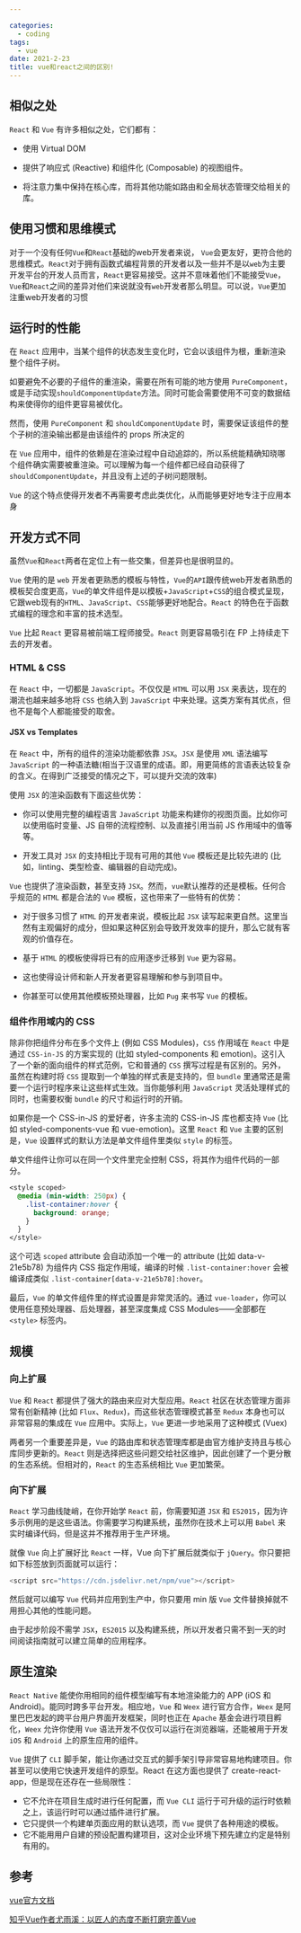 ```yaml
---

categories:
  - coding
tags:
  - vue
date: 2021-2-23
title: vue和react之间的区别!
---
```


## 相似之处

`React` 和 `Vue` 有许多相似之处，它们都有：

- 使用 Virtual DOM

- 提供了响应式 (Reactive) 和组件化 (Composable) 的视图组件。

- 将注意力集中保持在核心库，而将其他功能如路由和全局状态管理交给相关的库。


## 使用习惯和思维模式

对于一个没有任何`Vue`和`React`基础的web开发者来说， `Vue`会更友好，更符合他的思维模式。`React`对于拥有函数式编程背景的开发者以及一些并不是以`web`为主要开发平台的开发人员而言，`React`更容易接受。这并不意味着他们不能接受`Vue`，`Vue`和`React`之间的差异对他们来说就没有`web`开发者那么明显。可以说，`Vue`更加注重web开发者的习惯

## 运行时的性能

在 `React` 应用中，当某个组件的状态发生变化时，它会以该组件为根，重新渲染整个组件子树。

如要避免不必要的子组件的重渲染，需要在所有可能的地方使用 `PureComponent`，或是手动实现`shouldComponentUpdate`方法。同时可能会需要使用不可变的数据结构来使得你的组件更容易被优化。

然而，使用 `PureComponent` 和 `shouldComponentUpdate` 时，需要保证该组件的整个子树的渲染输出都是由该组件的 props 所决定的

在 `Vue` 应用中，组件的依赖是在渲染过程中自动追踪的，所以系统能精确知晓哪个组件确实需要被重渲染。可以理解为每一个组件都已经自动获得了 `shouldComponentUpdate`，并且没有上述的子树问题限制。

`Vue` 的这个特点使得开发者不再需要考虑此类优化，从而能够更好地专注于应用本身

## 开发方式不同

虽然`Vue`和`React`两者在定位上有一些交集，但差异也是很明显的。

`Vue` 使用的是 `web` 开发者更熟悉的模板与特性，`Vue`的`API`跟传统web开发者熟悉的模板契合度更高，`Vue`的单文件组件是以模板+`JavaScript`+`CSS`的组合模式呈现，它跟web现有的`HTML`、`JavaScript`、`CSS`能够更好地配合。`React` 的特色在于函数式编程的理念和丰富的技术选型。

`Vue` 比起 `React` 更容易被前端工程师接受。`React` 则更容易吸引在 FP 上持续走下去的开发者。

### HTML & CSS

在 `React` 中，一切都是 `JavaScript`。不仅仅是 `HTML` 可以用 `JSX` 来表达，现在的潮流也越来越多地将 `CSS` 也纳入到 `JavaScript` 中来处理。这类方案有其优点，但也不是每个人都能接受的取舍。

#### JSX vs Templates

在 `React` 中，所有的组件的渲染功能都依靠 `JSX`。`JSX` 是使用 `XML` 语法编写 `JavaScript` 的一种语法糖(相当于汉语里的成语。即，用更简练的言语表达较复杂的含义。在得到广泛接受的情况之下，可以提升交流的效率)

使用 `JSX` 的渲染函数有下面这些优势：

- 你可以使用完整的编程语言 `JavaScript` 功能来构建你的视图页面。比如你可以使用临时变量、JS 自带的流程控制、以及直接引用当前 JS 作用域中的值等等。

- 开发工具对 `JSX` 的支持相比于现有可用的其他 `Vue` 模板还是比较先进的 (比如，linting、类型检查、编辑器的自动完成)。

 `Vue` 也提供了渲染函数，甚至支持 `JSX`。然而，`vue`默认推荐的还是模板。任何合乎规范的 `HTML` 都是合法的 `Vue` 模板，这也带来了一些特有的优势：

- 对于很多习惯了 `HTML` 的开发者来说，模板比起 `JSX` 读写起来更自然。这里当然有主观偏好的成分，但如果这种区别会导致开发效率的提升，那么它就有客观的价值存在。

- 基于 `HTML` 的模板使得将已有的应用逐步迁移到 `Vue` 更为容易。

- 这也使得设计师和新人开发者更容易理解和参与到项目中。

- 你甚至可以使用其他模板预处理器，比如 `Pug` 来书写 `Vue` 的模板。

### 组件作用域内的 CSS

除非你把组件分布在多个文件上 (例如 CSS Modules)，`CSS` 作用域在 `React` 中是通过 `CSS-in-JS` 的方案实现的 (比如 styled-components 和 emotion)。这引入了一个新的面向组件的样式范例，它和普通的 `CSS` 撰写过程是有区别的。另外，虽然在构建时将 `CSS` 提取到一个单独的样式表是支持的，但 `bundle` 里通常还是需要一个运行时程序来让这些样式生效。当你能够利用 `JavaScript` 灵活处理样式的同时，也需要权衡 `bundle` 的尺寸和运行时的开销。

如果你是一个 CSS-in-JS 的爱好者，许多主流的 CSS-in-JS 库也都支持 `Vue` (比如 styled-components-vue 和 vue-emotion)。这里 `React` 和 `Vue` 主要的区别是，`Vue` 设置样式的默认方法是单文件组件里类似 `style` 的标签。

单文件组件让你可以在同一个文件里完全控制 CSS，将其作为组件代码的一部分。
``` css
<style scoped>
  @media (min-width: 250px) {
    .list-container:hover {
      background: orange;
    }
  }
</style>
```
这个可选 `scoped` attribute 会自动添加一个唯一的 attribute (比如 data-v-21e5b78) 为组件内 CSS 指定作用域，编译的时候 `.list-container:hover` 会被编译成类似 `.list-container[data-v-21e5b78]:hover`。

最后，`Vue` 的单文件组件里的样式设置是非常灵活的。通过 `vue-loader`，你可以使用任意预处理器、后处理器，甚至深度集成 CSS Modules——全部都在 `<style>` 标签内。
## 规模

### 向上扩展
`Vue` 和 `React` 都提供了强大的路由来应对大型应用。`React` 社区在状态管理方面非常有创新精神 (比如 `Flux`、`Redux`)，而这些状态管理模式甚至 `Redux` 本身也可以非常容易的集成在 `Vue` 应用中。实际上，`Vue` 更进一步地采用了这种模式 (Vuex)

两者另一个重要差异是，`Vue` 的路由库和状态管理库都是由官方维护支持且与核心库同步更新的。`React` 则是选择把这些问题交给社区维护，因此创建了一个更分散的生态系统。但相对的，`React` 的生态系统相比 `Vue` 更加繁荣。

### 向下扩展

`React` 学习曲线陡峭，在你开始学 `React` 前，你需要知道 `JSX` 和 `ES2015`，因为许多示例用的是这些语法。你需要学习构建系统，虽然你在技术上可以用 `Babel` 来实时编译代码，但是这并不推荐用于生产环境。

就像 `Vue` 向上扩展好比 `React` 一样，Vue 向下扩展后就类似于 `jQuery`。你只要把如下标签放到页面就可以运行：

``` javascript
<script src="https://cdn.jsdelivr.net/npm/vue"></script>
```

然后就可以编写 `Vue` 代码并应用到生产中，你只要用 min 版 `Vue` 文件替换掉就不用担心其他的性能问题。

由于起步阶段不需学 `JSX`，`ES2015` 以及构建系统，所以开发者只需不到一天的时间阅读指南就可以建立简单的应用程序。

## 原生渲染

`React Native` 能使你用相同的组件模型编写有本地渲染能力的 APP (iOS 和 Android)。能同时跨多平台开发。相应地，`Vue` 和 `Weex` 进行官方合作，`Weex` 是阿里巴巴发起的跨平台用户界面开发框架，同时也正在 `Apache` 基金会进行项目孵化，`Weex` 允许你使用 `Vue` 语法开发不仅仅可以运行在浏览器端，还能被用于开发 `iOS` 和 `Android` 上的原生应用的组件。

`Vue` 提供了 `CLI` 脚手架，能让你通过交互式的脚手架引导非常容易地构建项目。你甚至可以使用它快速开发组件的原型。React 在这方面也提供了 create-react-app，但是现在还存在一些局限性：

- 它不允许在项目生成时进行任何配置，而 `Vue CLI` 运行于可升级的运行时依赖之上，该运行时可以通过插件进行扩展。
- 它只提供一个构建单页面应用的默认选项，而 `Vue` 提供了各种用途的模板。
- 它不能用用户自建的预设配置构建项目，这对企业环境下预先建立约定是特别有用的。



## 参考

[vue官方文档](https://cn.vuejs.org/v2/guide/comparison.html)

[知乎Vue作者尤雨溪：以匠人的态度不断打磨完善Vue](https://zhuanlan.zhihu.com/p/108899766)




















